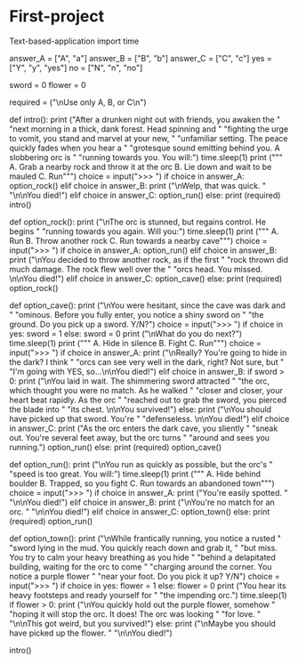 # First-project
Text-based-application
import time 


answer_A = ["A", "a"]
answer_B = ["B", "b"]
answer_C = ["C", "c"]
yes = ["Y", "y", "yes"]
no = ["N", "n", "no"]

sword = 0
flower = 0

required = ("\nUse only A, B, or C\n") 


def intro():
  print ("After a drunken night out with friends, you awaken the "
  "next morning in a thick, dank forest. Head spinning and " 
  "fighting the urge to vomit, you stand and marvel at your new, "
  "unfamiliar setting. The peace quickly fades when you hear a "
  "grotesque sound emitting behind you. A slobbering orc is "
  "running towards you. You will:")
  time.sleep(1)
  print ("""  A. Grab a nearby rock and throw it at the orc
  B. Lie down and wait to be mauled
  C. Run""")
  choice = input(">>> ") 
  if choice in answer_A:
    option_rock()
  elif choice in answer_B:
    print ("\nWelp, that was quick. "
    "\n\nYou died!")
  elif choice in answer_C:
    option_run()
  else:
    print (required)
    intro()

def option_rock(): 
  print ("\nThe orc is stunned, but regains control. He begins "
  "running towards you again. Will you:")
  time.sleep(1)
  print ("""  A. Run
  B. Throw another rock
  C. Run towards a nearby cave""")
  choice = input(">>> ")
  if choice in answer_A:
    option_run()
  elif choice in answer_B:
    print ("\nYou decided to throw another rock, as if the first " 
    "rock thrown did much damage. The rock flew well over the "
    "orcs head. You missed. \n\nYou died!")
  elif choice in answer_C:
    option_cave()
  else:
    print (required)
    option_rock()

def option_cave():
  print ("\nYou were hesitant, since the cave was dark and "
  "ominous. Before you fully enter, you notice a shiny sword on "
  "the ground. Do you pick up a sword. Y/N?")
  choice = input(">>> ")
  if choice in yes:
    sword = 1 
  else:
    sword = 0
  print ("\nWhat do you do next?")
  time.sleep(1)
  print ("""  A. Hide in silence
  B. Fight
  C. Run""")
  choice = input(">>> ")
  if choice in answer_A:
    print ("\nReally? You're going to hide in the dark? I think "
    "orcs can see very well in the dark, right? Not sure, but "
    "I'm going with YES, so...\n\nYou died!")
  elif choice in answer_B:
   if sword > 0:
    print ("\nYou laid in wait. The shimmering sword attracted "
    "the orc, which thought you were no match. As he walked "
    "closer and closer, your heart beat rapidly. As the orc "
    "reached out to grab the sword, you pierced the blade into "
    "its chest. \n\nYou survived!")
  else: 
    print ("\nYou should have picked up that sword. You're "
     "defenseless. \n\nYou died!")
  elif choice in answer_C:
    print ("As the orc enters the dark cave, you sliently "
    "sneak out. You're several feet away, but the orc turns "
    "around and sees you running.")
    option_run()
  else:
    print (required)
    option_cave()

def option_run():
  print ("\nYou run as quickly as possible, but the orc's "
  "speed is too great. You will:")
  time.sleep(1)
  print ("""  A. Hide behind boulder
  B. Trapped, so you fight
  C. Run towards an abandoned town""")
  choice = input(">>> ")
  if choice in answer_A:
    print ("You're easily spotted. "
    "\n\nYou died!")
  elif choice in answer_B:
    print ("\nYou're no match for an orc. "
    "\n\nYou died!")
  elif choice in answer_C:
    option_town()
  else:
    print (required)
    option_run()
    
def option_town():
  print ("\nWhile frantically running, you notice a rusted "
  "sword lying in the mud. You quickly reach down and grab it, "
  "but miss. You try to calm your heavy breathing as you hide "
  "behind a delapitated building, waiting for the orc to come "
  "charging around the corner. You notice a purple flower "
  "near your foot. Do you pick it up? Y/N")
  choice = input(">>> ")
  if choice in yes:
    flower = 1 
  else:
    flower = 0
  print ("You hear its heavy footsteps and ready yourself for "
  "the impending orc.")
  time.sleep(1)
  if flower > 0:
    print ("\nYou quickly hold out the purple flower, somehow "
    "hoping it will stop the orc. It does! The orc was looking "
    "for love. "
    "\n\nThis got weird, but you survived!")
  else: 
     print ("\nMaybe you should have picked up the flower. "
     "\n\nYou died!")

intro()
